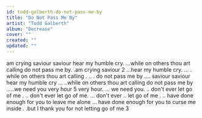 ```yaml
---
id: todd-galberth-do-not-pass-me-by
title: "Do Not Pass Me By"
artist: "Todd Galberth"
album: "Decrease"
cover: ""
created: ""
updated: ""
---
```


am crying saviour saviour hear my humble cry. ...while on others thou art calling do not pass me by. .am crying saviour 2 ...hear my humble cry. ... . while on others thou art calling . .. . do not pass me by .... saviour saviour hear my humble cry ... ..while on others thou art calling do not pass me by .....we need you very hour 5 very hour. ... we need you. .. don't ever let go of me . .. don't ever let go of me. ... don't ever .. let go of me . .. have done enough for you to leave me alone ... have done enough for you to curse me inside . .but I thank you for not letting go of me 3